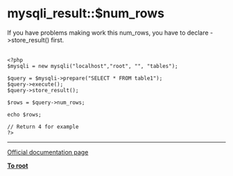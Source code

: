 # mysqli_result::$num_rows



If you have problems making work this num_rows, you have to declare -&gt;store_result() first.<br><br>

```
<?php
$mysqli = new mysqli("localhost","root", "", "tables");

$query = $mysqli->prepare("SELECT * FROM table1");
$query->execute();
$query->store_result();

$rows = $query->num_rows;

echo $rows;

// Return 4 for example
?>
```
  

---

[Official documentation page](https://www.php.net/manual/en/mysqli-result.num-rows.php)

**[To root](/README.md)**